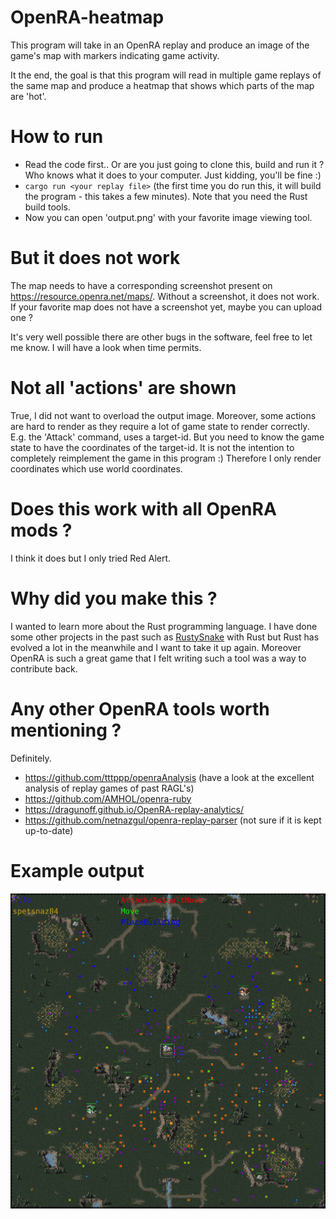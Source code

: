 # OpenRA-heatmap

This program will take in an OpenRA replay and produce an image of the game's map with markers indicating game activity.

It the end, the goal is that this program will read in multiple game replays of the same map and produce a heatmap that shows which parts of the map are 'hot'.

# How to run
- Read the code first.. Or are you just going to clone this, build and run it ? Who knows what it does to your computer. Just kidding, you'll be fine :)
- `cargo run <your replay file>` (the first time you do run this, it will build the program - this takes a few minutes).
Note that you need the Rust build tools.
- Now you can open 'output.png' with your favorite image viewing tool.

# But it does not work
The map needs to have a corresponding screenshot present on https://resource.openra.net/maps/.
Without a screenshot, it does not work. If your favorite map does not have a screenshot yet, maybe you can upload one ?

It's very well possible there are other bugs in the software, feel free to let me know. I will have a look when time permits.

# Not all 'actions' are shown
True, I did not want to overload the output image. Moreover, some actions are hard to render as they require a lot of game state to
render correctly. E.g. the 'Attack' command, uses a target-id. But you need to know the game state to have the coordinates of the
target-id. It is not the intention to completely reimplement the game in this program :)
Therefore I only render coordinates which use world coordinates.

# Does this work with all OpenRA mods ?
I think it does but I only tried Red Alert.

# Why did you make this ?
I wanted to learn more about the Rust programming language. 
I have done some other projects in the past such as [RustySnake](https://github.com/praetp/rustysnake) with Rust
but Rust has evolved a lot in the meanwhile and I want to take it up again. Moreover OpenRA is such a great game that I felt writing such a tool
was a way to contribute back.

# Any other OpenRA tools worth mentioning ?
Definitely.
- https://github.com/tttppp/openraAnalysis (have a look at the excellent analysis of replay games of past RAGL's)
- https://github.com/AMHOL/openra-ruby
- https://dragunoff.github.io/OpenRA-replay-analytics/ 
- https://github.com/netnazgul/openra-replay-parser (not sure if it is kept up-to-date)



# Example output
![example output](example.jpg)
